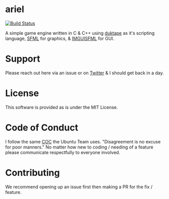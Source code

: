 # ariel

[![Build Status](https://travis-ci.org/MIfeanyi/ariel.svg?branch=master)](https://travis-ci.org/MIfeanyi/ariel)

A simple game engine written in C & C++ using [duktape](https://github.com/svaarala/duktape) as it's scripting language, [SFML](https://github.com/SFML/SFML) for graphics, & [IMGUISFML](https://github.com/eliasdaler/imgui-sfml) for GUI.

# Support

Please reach out here via an issue or on [Twitter](https://twitter.com/Galatic8bit) & I should get back in a day.

# License

This software is provided as is under the MIT License.

# Code of Conduct
I follow the same [COC](https://www.ubuntu.com/community/code-of-conduct) the Ubuntu Team uses. "Disagreement is no excuse for poor manners." No matter how new to coding / needing of a feature please communicate respectfully to everyone involved.

# Contributing
We recommend opening up an issue first then making a PR for the fix / feature.